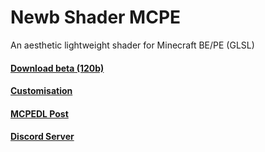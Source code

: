 # Newb Shader MCPE
An aesthetic lightweight shader for Minecraft BE/PE (GLSL)

#### [Download beta (120b)](https://github.com/devendrn/newb-shader-mcbe/archive/main.zip)  
#### [Customisation](https://devendrn.github.io/newb-shader/customization.html)  
#### [MCPEDL Post](https://mcpedl.com/newb-shader/)  
#### [Discord Server](https://discord.gg/Cc4qsgHcYm)  
